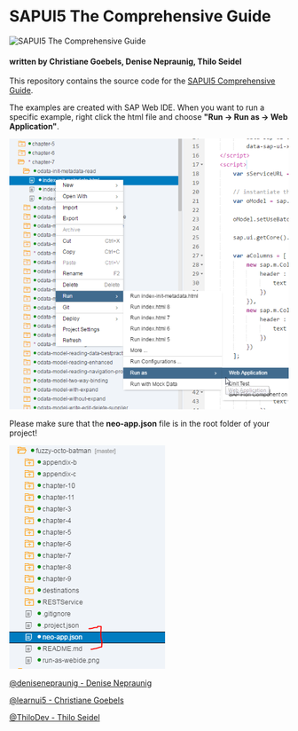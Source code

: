 # SAPUI5 The Comprehensive Guide

![SAPUI5 The Comprehensive Guide](https://s3-eu-west-1.amazonaws.com/cover2.galileo-press.de/print/9781493213207_267_2d.png)


#### written by Christiane Goebels, Denise Nepraunig, Thilo Seidel

This repository contains the source code for the [SAPUI5 Comprehensive Guide](https://www.sap-press.com/sapui5_3980/).

The examples are created with SAP Web IDE. When you want to run a specific example, right click the html file and choose **"Run -> Run as -> Web Application"**.

![Run examples](run-as-webide.png)

Please make sure that the **neo-app.json** file is in the root folder of your project!

![neo-app.json](root-folder.png)

[@denisenepraunig - Denise Nepraunig](https://twitter.com/denisenepraunig)

[@learnui5 - Christiane Goebels](https://twitter.com/learnui5)

[@ThiloDev - Thilo Seidel](https://twitter.com/ThiloDev)